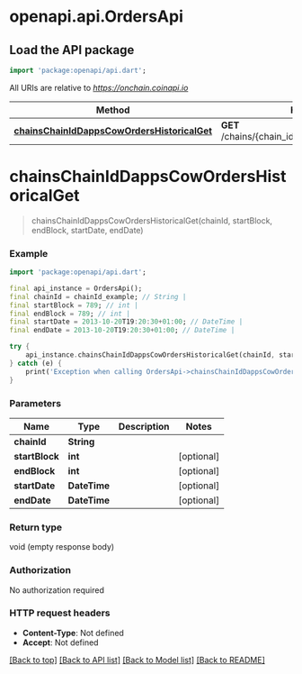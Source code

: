 # openapi.api.OrdersApi

## Load the API package
```dart
import 'package:openapi/api.dart';
```

All URIs are relative to *https://onchain.coinapi.io*

Method | HTTP request | Description
------------- | ------------- | -------------
[**chainsChainIdDappsCowOrdersHistoricalGet**](OrdersApi.md#chainschainiddappscowordershistoricalget) | **GET** /chains/{chain_id}/dapps/cow/orders/historical | 


# **chainsChainIdDappsCowOrdersHistoricalGet**
> chainsChainIdDappsCowOrdersHistoricalGet(chainId, startBlock, endBlock, startDate, endDate)



### Example
```dart
import 'package:openapi/api.dart';

final api_instance = OrdersApi();
final chainId = chainId_example; // String | 
final startBlock = 789; // int | 
final endBlock = 789; // int | 
final startDate = 2013-10-20T19:20:30+01:00; // DateTime | 
final endDate = 2013-10-20T19:20:30+01:00; // DateTime | 

try {
    api_instance.chainsChainIdDappsCowOrdersHistoricalGet(chainId, startBlock, endBlock, startDate, endDate);
} catch (e) {
    print('Exception when calling OrdersApi->chainsChainIdDappsCowOrdersHistoricalGet: $e\n');
}
```

### Parameters

Name | Type | Description  | Notes
------------- | ------------- | ------------- | -------------
 **chainId** | **String**|  | 
 **startBlock** | **int**|  | [optional] 
 **endBlock** | **int**|  | [optional] 
 **startDate** | **DateTime**|  | [optional] 
 **endDate** | **DateTime**|  | [optional] 

### Return type

void (empty response body)

### Authorization

No authorization required

### HTTP request headers

 - **Content-Type**: Not defined
 - **Accept**: Not defined

[[Back to top]](#) [[Back to API list]](../README.md#documentation-for-api-endpoints) [[Back to Model list]](../README.md#documentation-for-models) [[Back to README]](../README.md)

